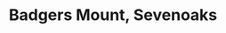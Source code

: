 ---
title: Badgers Mount, Sevenoaks
url: /badgers-mount-sevenoaks/
latitude: 51.331
longitude: 0.154
---